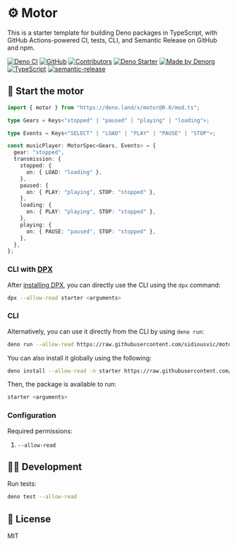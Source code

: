 # ⚙**️** Motor

This is a starter template for building Deno packages in TypeScript, with GitHub Actions-powered CI, tests, CLI, and Semantic Release on GitHub and npm.

[![Deno CI](https://github.com/sidiousvic/motor/workflows/Deno%20CI/badge.svg)](https://github.com/sidiousvic/motor/actions)
[![GitHub](https://img.shields.io/github/license/sidiousvic/motor)](https://github.com/sidiousvic/motor/blob/master/LICENSE)
[![Contributors](https://img.shields.io/github/contributors/sidiousvic/motor)](https://github.com/sidiousvic/motor/graphs/contributors)
[![Deno Starter](https://img.shields.io/badge/deno-starter-brightgreen)](https://denorg.github.io/starter/)
[![Made by Denorg](https://img.shields.io/badge/made%20by-denorg-0082fb)](https://github.com/denorg)
[![TypeScript](https://img.shields.io/badge/types-TypeScript-blue)](https://github.com/sidiousvic/motor)
[![semantic-release](https://img.shields.io/badge/%20%20%F0%9F%93%A6%F0%9F%9A%80-semantic--release-e10079.svg)](https://github.com/semantic-release/semantic-release)

## 🔑 Start the motor

```ts
import { motor } from "https://deno.land/x/motor@0.0/mod.ts";

type Gears = Keys<"stopped" | "paused" | "playing" | "loading">;

type Events = Keys<"SELECT" | "LOAD" | "PLAY" | "PAUSE" | "STOP">;

const musicPlayer: MotorSpec<Gears, Events> = {
  gear: "stopped",
  transmission: {
    stopped: {
      on: { LOAD: "loading" },
    },
    paused: {
      on: { PLAY: "playing", STOP: "stopped" },
    },
    loading: {
      on: { PLAY: "playing", STOP: "stopped" },
    },
    playing: {
      on: { PAUSE: "paused", STOP: "stopped" },
    },
  },
};
```

### CLI with [DPX](https://github.com/denorg/dpx)

After [installing DPX](https://github.com/denorg/dpx), you can directly use the CLI using the `dpx` command:

```bash
dpx --allow-read starter <arguments>
```

### CLI

Alternatively, you can use it directly from the CLI by using `deno run`:

```bash
deno run --allow-read https://raw.githubusercontent.com/sidiousvic/motor/master/cli.ts <arguments>
```

You can also install it globally using the following:

```bash
deno install --allow-read -n starter https://raw.githubusercontent.com/sidiousvic/motor/master/cli.ts
```

Then, the package is available to run:

```bash
starter <arguments>
```

### Configuration

Required permissions:

1. `--allow-read`

## 👩‍💻 Development

Run tests:

```bash
deno test --allow-read
```

## 📄 License

MIT
